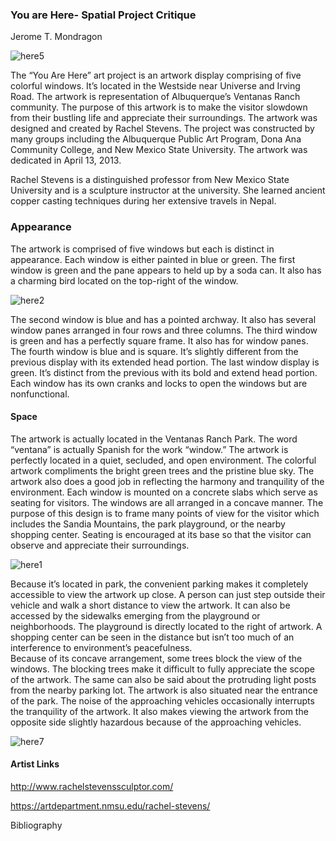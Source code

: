 

### You are Here- Spatial Project Critique
Jerome T. Mondragon

![here5](https://github.com/unm-digital-futures/digital-history-review/blob/master/docs/images/here5.jpg "You are Here 5, 2017.")

The “You Are Here” art project is an artwork display comprising of five colorful windows. It’s located in the Westside near Universe and Irving Road. The artwork is representation of Albuquerque’s Ventanas Ranch community. The purpose of this artwork is to make the visitor slowdown from their bustling life and appreciate their surroundings. The artwork was designed and created by Rachel Stevens. The project was constructed by many groups including the Albuquerque Public Art Program, Dona Ana Community College, and New Mexico State University. The artwork was dedicated in April 13, 2013. 

Rachel Stevens is a distinguished professor from New Mexico State University and is a sculpture instructor at the university.  She learned ancient copper casting techniques during her extensive travels in Nepal. 
### Appearance
The artwork is comprised of five windows but each is distinct in appearance. Each window is either painted in blue or green. The first window is green and the pane appears to held up by a soda can. It also has a charming bird located on the top-right of the window.

![here2](https://github.com/unm-digital-futures/digital-history-review/blob/master/docs/images/here2.jpg "You are Here 2")

The second window is blue and has a pointed archway. It also has several window panes arranged in four rows and three columns. The third window is green and has a perfectly square frame. It also has for window panes. The fourth window is blue and is square. It’s slightly different from the previous display with its extended head portion. The last window display is green. It’s distinct from the previous with its bold and extend head portion. Each window has its own cranks and locks to open the windows but are nonfunctional. 

#### Space
The artwork is actually located in the Ventanas Ranch Park. The word “ventana” is actually Spanish for the work “window.” The artwork is perfectly located in a quiet, secluded, and open environment. The colorful artwork compliments the bright green trees and the pristine blue sky.  The artwork also does a good job in reflecting the harmony and tranquility of the environment. Each window is mounted on a concrete slabs which serve as seating for visitors. The windows are all arranged in a concave manner. The purpose of this design is to frame many points of view for the visitor which includes the Sandia Mountains, the park playground, or the nearby shopping center. Seating is encouraged at its base so that the visitor can observe and appreciate their surroundings.

![here1](https://github.com/unm-digital-futures/digital-history-review/blob/master/docs/images/here2.jpg "You are Here 2")

Because it’s located in park, the convenient parking makes it completely accessible to view the artwork up close. A person can just step outside their vehicle and walk a short distance to view the artwork.  It can also be accessed by the sidewalks emerging from the playground or neighborhoods. The playground is directly located to the right of artwork.  A shopping center can be seen in the distance but isn’t too much of an interference to environment’s peacefulness.  
Because of its concave arrangement, some trees block the view of the windows. The blocking trees make it difficult to fully appreciate the scope of the artwork. The same can also be said about the protruding light posts from the nearby parking lot. The artwork is also situated near the entrance of the park. The noise of the approaching vehicles occasionally interrupts the tranquility of 
the artwork.  It also makes viewing the artwork from the opposite side slightly hazardous because of the approaching vehicles. 

![here7](https://github.com/unm-digital-futures/digital-history-review/blob/master/docs/images/here7.jpg "You are Here 7")

#### Artist Links
http://www.rachelstevenssculptor.com/

https://artdepartment.nmsu.edu/rachel-stevens/

Bibliography 

